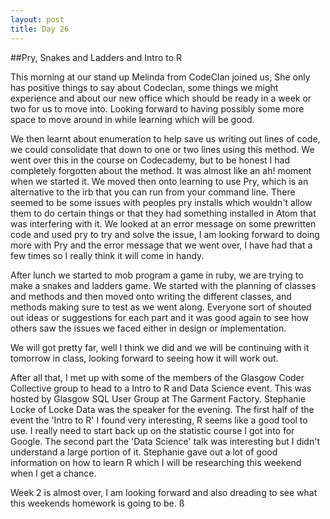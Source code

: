 ```yaml
---
layout: post
title: Day 26
---
```



##Pry, Snakes and Ladders and Intro to R

This morning at our stand up Melinda from CodeClan joined us, She only has positive things to say about Codeclan, some things we might experience and about our new office which should be ready in a week or two for us to move into. Looking forward to having possibly some more space to move around in while learning which will be good. 

We then learnt about enumeration to help save us writing out lines of code, we could consolidate that down to one or two lines using this method. We went over this in the course on Codecademy, but to be honest I had completely forgotten about the method. It was almost like an ah! moment when we started it. We moved then onto learning to use Pry, which is an alternative to the irb that you can run from your command line. There seemed to be some issues with peoples pry installs which wouldn't allow them to do certain things or that they had something installed in Atom that was interfering with it. We looked at an error message on some prewritten code and used pry to try and solve the issue, I am looking forward to doing more with Pry and the error message that we went over, I have had that a few times so I really think it will come in handy.

After lunch we started to mob program a game in ruby, we are trying to make a snakes and ladders game. We started with the planning of classes and methods and then moved onto writing the different classes, and methods making sure to test as we went along. Everyone sort of shouted out ideas or suggestions for each part and it was good again to see how others saw the issues we faced either in design or implementation.

We will got pretty far, well I think we did and we will be continuing with it tomorrow in class, looking forward to seeing how it will work out.

After all that, I met up with some of the members of the Glasgow Coder Collective group to head to a Intro to R and Data Science event. This was hosted by Glasgow SQL User Group at The Garment Factory. Stephanie Locke of Locke Data was the speaker for the evening. The first half of the event the 'Intro to R' I found very interesting, R seems like a good tool to use. I really need to start back up on the statistic course I got into for Google. The second part the 'Data Science' talk was interesting but I didn't understand a large portion of it. Stephanie gave out a lot of good information on how to learn R which I will be researching this weekend when I get a chance.

Week 2 is almost over, I am looking forward and also dreading to see what this weekends homework is going to be. ß
